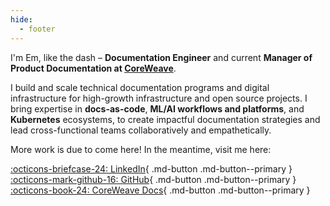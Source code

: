 ```yaml
---
hide:
  - footer
---
```


I'm Em, like the dash – **Documentation Engineer** and current **Manager of Product Documentation at [CoreWeave](https://coreweave.com)**.

I build and scale technical documentation programs and digital infrastructure for high-growth infrastructure and open source projects. I bring expertise in **docs-as-code**, **ML/AI workflows and platforms**, and **Kubernetes** ecosystems, to create impactful documentation strategies and lead cross-functional teams collaboratively and empathetically.

More work is due to come here! In the meantime, visit me here:

[:octicons-briefcase-24: LinkedIn](https://www.linkedin.com/in/em-h-2b80992b3/){ .md-button .md-button--primary }
[:octicons-mark-github-16: GitHub](https://github.com/microcosem){ .md-button .md-button--primary }
[:octicons-book-24: CoreWeave Docs](https://docs.coreweave.com){ .md-button .md-button--primary }